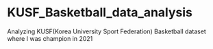 # KUSF_Basketball_data_analysis
Analyzing KUSF(Korea University Sport Federation) Basketball dataset where I was champion in 2021
